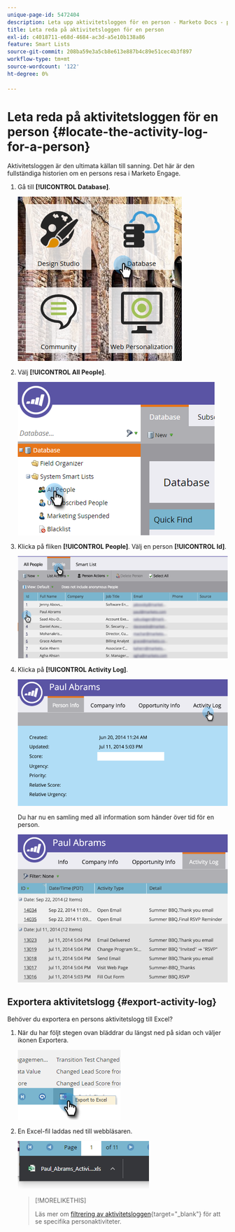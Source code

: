 ```yaml
---
unique-page-id: 5472404
description: Leta upp aktivitetsloggen för en person - Marketo Docs - produktdokumentation
title: Leta reda på aktivitetsloggen för en person
exl-id: c4018711-e68d-4684-ac3d-a5e10b138a86
feature: Smart Lists
source-git-commit: 208ba59e3a5cb8e613e887b4c89e51cec4b3f897
workflow-type: tm+mt
source-wordcount: '122'
ht-degree: 0%

---
```


# Leta reda på aktivitetsloggen för en person {#locate-the-activity-log-for-a-person}

Aktivitetsloggen är den ultimata källan till sanning. Det här är den fullständiga historien om en persons resa i Marketo Engage.

1. Gå till **[!UICONTROL Database]**.

   ![](assets/locate-the-activity-log-for-a-person-1.png)

1. Välj **[!UICONTROL All People]**.

   ![](assets/locate-the-activity-log-for-a-person-2.png)

1. Klicka på fliken **[!UICONTROL People]**. Välj en person **[!UICONTROL Id]**.

   ![](assets/locate-the-activity-log-for-a-person-3.png)

1. Klicka på **[!UICONTROL Activity Log]**.

   ![](assets/locate-the-activity-log-for-a-person-4.png)

   Du har nu en samling med all information som händer över tid för en person.

   ![](assets/locate-the-activity-log-for-a-person-5.png)

## Exportera aktivitetslogg {#export-activity-log}

Behöver du exportera en persons aktivitetslogg till Excel?

1. När du har följt stegen ovan bläddrar du längst ned på sidan och väljer ikonen Exportera.

   ![](assets/locate-the-activity-log-for-a-person-6.png)

1. En Excel-fil laddas ned till webbläsaren.

   ![](assets/locate-the-activity-log-for-a-person-7.png)

   >[!MORELIKETHIS]
   >
   >Läs mer om [filtrering av aktivitetsloggen](/help/marketo/product-docs/core-marketo-concepts/smart-lists-and-static-lists/managing-people-in-smart-lists/filter-activity-types-in-the-activity-log-of-a-person.md){target="_blank"} för att se specifika personaktiviteter.
